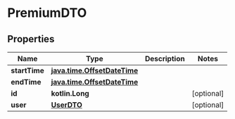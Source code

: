 
# PremiumDTO

## Properties
Name | Type | Description | Notes
------------ | ------------- | ------------- | -------------
**startTime** | [**java.time.OffsetDateTime**](java.time.OffsetDateTime.md) |  | 
**endTime** | [**java.time.OffsetDateTime**](java.time.OffsetDateTime.md) |  | 
**id** | **kotlin.Long** |  |  [optional]
**user** | [**UserDTO**](UserDTO.md) |  |  [optional]



